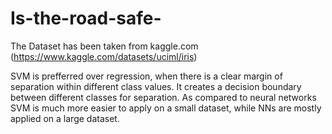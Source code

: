 # Is-the-road-safe-

The Dataset has been taken from kaggle.com (https://www.kaggle.com/datasets/uciml/iris)

SVM is prefferred over regression, when there is a clear margin of separation within different class values. It creates a decision boundary between different classes for separation. As compared to neural networks SVM is much more easier to apply on a small dataset, while NNs are mostly applied on a large dataset.
